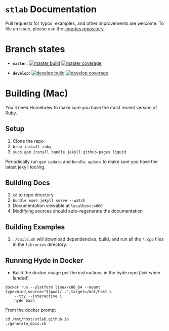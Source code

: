 # `stlab` Documentation

Pull requests for typos, examples, and other improvements are welcome. To file an issue, please use the [libraries repository](https://github.com/stlab/libraries).

# Branch states

- **`master`:** [![master build](https://travis-ci.org/stlab/stlab.github.io.svg?branch=master)](https://travis-ci.org/stlab/stlab.github.io) [![master coverage](https://codecov.io/github/stlab/stlab.github.io/coverage.svg?branch=master)](https://codecov.io/gh/stlab/stlab.github.io/branch/master)

- **`develop`:** [![develop build](https://travis-ci.org/stlab/stlab.github.io.svg?branch=develop)](https://travis-ci.org/stlab/stlab.github.io)
[![develop coverage](https://codecov.io/github/stlab/stlab.github.io/coverage.svg?branch=develop)](https://codecov.io/gh/stlab/stlab.github.io/branch/develop)

# Building (Mac)

You'll need Homebrew to make sure you have the most recent version of Ruby.

## Setup
1. Clone the repo
2. `brew install ruby`
3. `sudo gem install bundle jekyll github-pages liquid`


Periodically run `gem update` and `bundle update` to make sure you have the latest jekyll tooling.

## Building Docs
1. `cd` to repo directory
2. `bundle exec jekyll serve --watch`
3. Documentation viewable at `localhost:4000`
4. Modifying sources should auto-regenerate the documentation

## Building Examples
1. `./build.sh` will download dependencies, build, and run all the `*.cpp` files in the `libraries` directory.


## Running Hyde in Docker

- Build the docker image per the instructions in the hyde repo [link when landed]

```
docker run --platform linux/x86_64 --mount type=bind,source="$(pwd)/..",target=/mnt/host \
    --tty --interactive \
    hyde bash
```

From the docker prompt
```
cd /mnt/host/stlab.github.io
./generate_docs.sh
```
